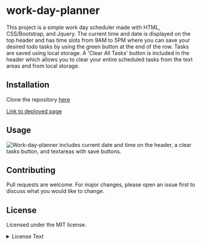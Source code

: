 # work-day-planner

This project is a simple work day scheduler made with HTML, CSS/Bootstrap, and Jquery. The current time and date is displayed on the top header and has time slots from 9AM to 5PM where you can save your desired todo tasks by using the green button at the end of the row. Tasks are saved using local storage. A 'Clear All Tasks' button is included in the header which allows you to clear your entire scheduled tasks from the text areas and from local storage.


## Installation

Clone the repository [here](https://github.com/a-donati/work-day-planner)

[Link to deployed page](https://a-donati.github.io/work-day-planner/)

## Usage

 ![Work-day-planner includes current date and time on the header, a clear tasks button, and textareas with save buttons.](https://user-images.githubusercontent.com/94128491/150857894-7d2b9fe7-c912-43d9-b772-6e27171e5ef0.png)

  

## Contributing

Pull requests are welcome. For major changes, please open an issue first to discuss what you would like to change.


## License

Licensed under the MIT license.
<br>
<details>
<summary>License Text</summary>
<br>
Copyright (c) [2020]

Permission is hereby granted, free of charge, to any person obtaining a copy
of this software and associated documentation files (the "Software"), to deal
in the Software without restriction, including without limitation the rights
to use, copy, modify, merge, publish, distribute, sublicense, and/or sell
copies of the Software, and to permit persons to whom the Software is
furnished to do so, subject to the following conditions:

The above copyright notice and this permission notice shall be included in all
copies or substantial portions of the Software.

THE SOFTWARE IS PROVIDED "AS IS", WITHOUT WARRANTY OF ANY KIND, EXPRESS OR
IMPLIED, INCLUDING BUT NOT LIMITED TO THE WARRANTIES OF MERCHANTABILITY,
FITNESS FOR A PARTICULAR PURPOSE AND NONINFRINGEMENT. IN NO EVENT SHALL THE
AUTHORS OR COPYRIGHT HOLDERS BE LIABLE FOR ANY CLAIM, DAMAGES OR OTHER
LIABILITY, WHETHER IN AN ACTION OF CONTRACT, TORT OR OTHERWISE, ARISING FROM,
OUT OF OR IN CONNECTION WITH THE SOFTWARE OR THE USE OR OTHER DEALINGS IN THE
SOFTWARE.
</details>